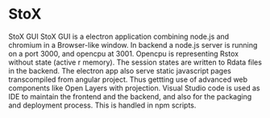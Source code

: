 # StoX
StoX GUI
StoX GUI is a electron application combining node.js and chromium in a Browser-like window. In backend a node.js server is running on a port 3000, and opencpu at 3001. Opencpu is representing Rstox without state (active r memory). The session states are written to Rdata files in the backend. The electron app also serve static javascript pages transcompiled from angular project. Thus gettting use of advanced web components like Open Layers with projection. Visual Studio code is used as IDE to maintain the frontend and the backend, and also for the packaging and deployment process. This is handled in npm scripts.
